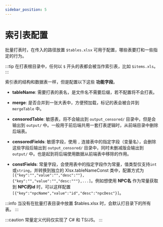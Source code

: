 ```yaml
---
sidebar_position: 5
---
```


# 索引表配置

批量打表时，在传入的路径放置 `$tables.xlsx` 可用于配置，哪些表要打和一些指定的行为。

:::tip
在打表根目录中，任何以 `$` 开头的表都会被当作索引表，比如 `$items.xls`。
:::

索引表的结构和数据表一样，但是配置以下这些 **功能字段**。

- **tableName**: 需要打表的表名，是文件名不需要后缀，若不配置将不会打表。

- **merge**: 是否合并到一张大表中，方便预加载，标记的表会被合并到 `mergeTable` 中。

- **censoredTable**: 敏感表，将不会输出到 `output_censored/` 目录中，但是会输出到 `output/` 中。一般用于前后端共用一套打表逻辑时，从前端目录中删除后端表。

- **censoredFields**: 敏感字段，使用 `,` 连接表中的指定字段（变量名），会删除这些字段后输出到 `output_censored/` 目录中，同时未删减版会输出到 `output/` 中。也是起到将后端使用数据从前端表中移除的作用。

- **constFields**: 常量字段，会使用表中的指定字段作为常量，值类型仅支持`int`或`string`，并转换到独立的 Xlsx.tableNameConst 类中，配置方式为 `[{"key":"","value":"","desc":""},{"key":"","value":"","desc:"""},...]`。例如想使用 **NPC名** 作为常量获取到 **NPC的id** 时，可以这样配置 `[{"key":"npcName","value":"id","desc":"npcDesc"}]`。

:::info
当没有在批量打表目录中放置 $tables.xlsx 时，会默认打目录下的所有表。
:::

:::caution
常量定义代码仅实现了 C# 和 TS/JS。
:::